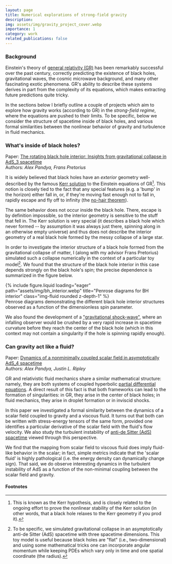 ```yaml
---
layout: page
title: Numerical explorations of strong-field gravity
description:
img: assets/img/gravity_project_cover.webp
importance: 1
category: work
related_publications: false
---
```


### Background

Einstein's theory of <a href="https://en.wikipedia.org/wiki/General_relativity">general relativity (GR)</a> has been remarkably successful over the past century, correctly predicting the existence of black holes, gravitational waves, the cosmic microwave background, and many other fascinating exotic phenomena.  GR's ability to describe these systems derives in part from the complexity of its equations, which makes extracting future predictions quite tricky.

In the sections below I briefly outline a couple of projects which aim to explore how gravity works (according to GR) in the _strong-field regime_, where the equations are pushed to their limits.  To be specific, below we consider the structure of spacetime inside of black holes, and various formal similarities between the nonlinear behavior of gravity and turbulence in fluid mechanics.

### What's inside of black holes?

Paper: <a href="https://arxiv.org/abs/2002.07130">The rotating black hole interior: Insights from gravitational collapse in AdS_3 spacetime</a> <br>
Authors: _Alex Pandya, Frans Pretorius_

It is widely believed that black holes have an _exterior_ geometry well-described by the famous <a href="https://en.wikipedia.org/wiki/Kerr_metric">Kerr solution</a> to the Einstein equations of GR[^1].  This notion is closely tied to the fact that any special features (e.g. a 'bump' in the horizon) either fall in, or, if they're moving fast enough not to fall in, rapidly escape and fly off to infinity (the <a href="https://en.wikipedia.org/wiki/No-hair_theorem">no-hair theorem</a>).

The same behavior does not occur inside the black hole.  There, escape is by definition impossible, so the interior geometry is sensitive to the stuff that fell in.  The Kerr solution is very special (it describes a black hole which never formed -- by assumption it was always just there, spinning along in an otherwise empty universe) and thus does not describe the interior geometry of a real black hole formed by the messy collapse of a large star.

In order to investigate the interior structure of a black hole formed from the gravitational collapse of matter, I (along with my advisor Frans Pretorius) simulated such a collapse numerically in the context of a particular toy model[^2].  We found that the structure of the black hole interior in this case depends strongly on the black hole's spin; the precise dependence is summarized in the figure below.

<div class="row">                                                               
    <div class="col-sm mt-3 mt-md-0">                                           
        {% include figure.liquid loading="eager" path="assets/img/bh_interior.webp" title="Penrose diagrams for BH interior" class="img-fluid rounded z-depth-1" %}
    </div>                                                                      
</div>                                                                          
<div class="caption">                                                           
    Penrose diagrams demonstrating the different black hole interior structures observed as a function of the dimensionless spin parameter.
</div>

We also found the development of a <a href="https://arxiv.org/abs/1109.5139">"gravitational shock-wave"</a>, where an infalling observer would be crushed by a very rapid increase in spacetime curvature before they reach the center of the black hole (which in this context may not contain a singularity if the hole is spinning rapidly enough).

### Can gravity act like a fluid? 

Paper: <a href="https://arxiv.org/abs/2206.08854">Dynamics of a nonminimally coupled scalar field in asymptotically AdS_4 spacetime</a> <br>
Authors: _Alex Pandya, Justin L. Ripley_

GR and relativistic fluid mechanics share a similar mathematical structure: namely, they are both systems of coupled hyperbolic <a href="https://en.wikipedia.org/wiki/Partial_differential_equation">partial differential equations</a>.  A direct result of this fact is that both frameworks can lead to the formation of singularities: in GR, they arise in the center of black holes; in fluid mechanics, they arise in droplet formation or in inviscid shocks.

In this paper we investigated a formal similarity between the dynamics of a scalar field coupled to gravity and a viscous fluid.  It turns out that both can be written with stress-energy tensors of the same form, provided one identifies a particular derivative of the scalar field with the fluid's flow velocity.  We also study the turbulent instability of <a href="https://en.wikipedia.org/wiki/Anti-de_Sitter_space">anti-de Sitter (AdS) spacetime</a> viewed through this perspective.

We find that the mapping from scalar field to viscous fluid does imply fluid-like behavior in the scalar; in fact, simple metrics indicate that the 'scalar fluid' is highly pathological (i.e. the energy density can dynamically change sign).  That said, we do observe interesting dynamics in the turbulent instability of AdS as a function of the non-minimal coupling between the scalar field and gravity.

#### Footnotes

[^1]: This is known as the Kerr hypothesis, and is closely related to the ongoing effort to prove the nonlinear stability of the Kerr solution (in other words, that a black hole relaxes to the Kerr geometry if you prod it).
[^2]: To be specific, we simulated gravitational collapse in an asymptotically anti-de Sitter (AdS) spacetime with three spacetime dimensions.  This toy model is useful because black holes are "flat" (i.e., two-dimensional) and using some mathematical tricks one can incorporate angular momentum while keeping PDEs which vary only in time and one spatial coordinate (the radius).
